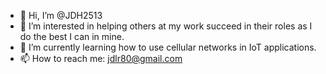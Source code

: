 - 👋 Hi, I’m @JDH2513
- 👀 I’m interested in helping others at my work succeed in their roles as I do the best I can in mine.
- 🌱 I’m currently learning how to use cellular networks in IoT applications.
- 📫 How to reach me: jdlr80@gmail.com

<!---
JDH2513/JDH2513 is a ✨ special ✨ repository because its `README.md` (this file) appears on your GitHub profile.
You can click the Preview link to take a look at your changes.
--->
